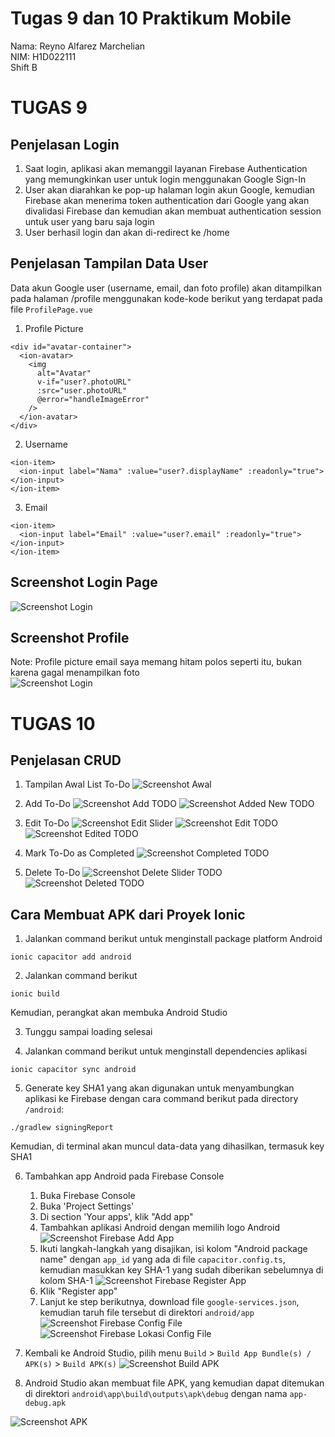 # Tugas 9 dan 10 Praktikum Mobile

Nama: Reyno Alfarez Marchelian </br>
NIM: H1D022111 </br>
Shift B

# TUGAS 9
## Penjelasan Login

1. Saat login, aplikasi akan memanggil layanan Firebase Authentication yang memungkinkan user untuk login menggunakan Google Sign-In
2. User akan diarahkan ke pop-up halaman login akun Google, kemudian Firebase akan menerima token authentication dari Google yang akan divalidasi Firebase dan kemudian akan membuat authentication session untuk user yang baru saja login
3. User berhasil login dan akan di-redirect ke /home

## Penjelasan Tampilan Data User

Data akun Google user (username, email, dan foto profile) akan ditampilkan pada halaman /profile menggunakan kode-kode berikut yang terdapat pada file ```ProfilePage.vue```

1. Profile Picture
```
<div id="avatar-container">
  <ion-avatar>
    <img
      alt="Avatar"
      v-if="user?.photoURL"
      :src="user.photoURL"
      @error="handleImageError"
    />
  </ion-avatar>
</div>
```

2. Username
```
<ion-item>
  <ion-input label="Nama" :value="user?.displayName" :readonly="true"></ion-input>
</ion-item>
```

3. Email
```
<ion-item>
  <ion-input label="Email" :value="user?.email" :readonly="true"></ion-input>
</ion-item>
```

## Screenshot Login Page
![Screenshot Login](screenshot_login-google.png) </br>

## Screenshot Profile
Note: Profile picture email saya memang hitam polos seperti itu, bukan karena gagal menampilkan foto </br>
![Screenshot Login](screenshot_profile.png)

# TUGAS 10
## Penjelasan CRUD
1. Tampilan Awal List To-Do
![Screenshot Awal](screenshot_awal.png)

2. Add To-Do
![Screenshot Add TODO](screenshot_add-todo.png)
![Screenshot Added New TODO](screenshot_added.png)

3. Edit To-Do
![Screenshot Edit Slider](screenshot_slider-1.png)
![Screenshot Edit TODO](screenshot_edit.png)
![Screenshot Edited TODO](screenshot_edited.png)

4. Mark To-Do as Completed
![Screenshot Completed TODO](screenshot_completed.png)

5. Delete To-Do
![Screenshot Delete Slider TODO](screenshot_slider-2.png)
![Screenshot Deleted TODO](screenshot_deleted.png)

## Cara Membuat APK dari Proyek Ionic
1. Jalankan command berikut untuk menginstall package platform Android
```
ionic capacitor add android
```

2. Jalankan command berikut
```
ionic build
```
Kemudian, perangkat akan membuka Android Studio

3. Tunggu sampai loading selesai

4. Jalankan command berikut untuk menginstall dependencies aplikasi
```
ionic capacitor sync android
```

5. Generate key SHA1 yang akan digunakan untuk menyambungkan aplikasi ke Firebase dengan cara command berikut pada directory `/android`:
```
./gradlew signingReport
```
Kemudian, di terminal akan muncul data-data yang dihasilkan, termasuk key SHA1

6. Tambahkan app Android pada Firebase Console
    1. Buka Firebase Console
    2. Buka 'Project Settings'
    3. Di section 'Your apps', klik "Add app"
    5. Tambahkan aplikasi Android dengan memilih logo Android
       ![Screenshot Firebase Add App](firebase_add-app.png)
    6. Ikuti langkah-langkah yang disajikan, isi kolom "Android package name" dengan `app_id` yang ada di file `capacitor.config.ts`, kemudian masukkan key SHA-1 yang sudah diberikan sebelumnya di kolom SHA-1
       ![Screenshot Firebase Register App](firebase_register-app.png)
    8. Klik "Register app"
    9. Lanjut ke step berikutnya, download file `google-services.json`, kemudian taruh file tersebut di direktori `android/app`
       ![Screenshot Firebase Config File](firebase_config-file.png)
       ![Screenshot Firebase Lokasi Config File](firebase_lokasi-config-file.png)

7. Kembali ke Android Studio, pilih menu `Build` > `Build App Bundle(s) / APK(s)` > `Build APK(s)`
   ![Screenshot Build APK](build-apk.png)

9. Android Studio akan membuat file APK, yang kemudian dapat ditemukan di direktori `android\app\build\outputs\apk\debug` dengan nama `app-debug.apk`

![Screenshot APK](screenshot-apk.jpg)

